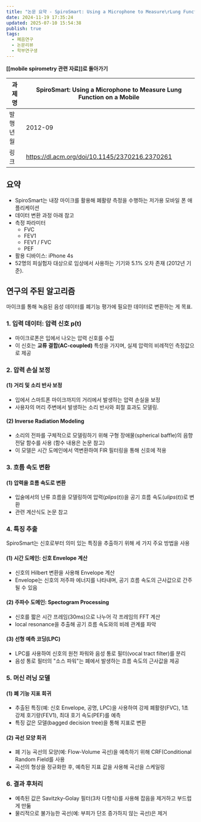 ```yaml
---
title: "논문 요약 - SpiroSmart: Using a Microphone to Measure\rLung Function on a Mobile Phone"
date: 2024-11-19 17:35:24
updated: 2025-07-10 15:54:38
publish: true
tags:
  - 폐음연구
  - 논문리뷰
  - 학부연구생
---
```

**[[mobile spirometry 관련 자료]]로 돌아가기**

| 과제명  | SpiroSmart: Using a Microphone to Measure Lung Function on a Mobile |
| ---- | ------------------------------------------------------------------- |
| 발행년월 | 2012-09                                                             |
| 링크   | https://dl.acm.org/doi/10.1145/2370216.2370261                      |

## 요약
- SpiroSmart는 내장 마이크를 활용해 폐활량 측정을 수행하는 저가용 모바일 폰 애플리케이션
- 데이터 변환 과정 아래 참고
-  측정 파라미터
	- FVC
	- FEV1
	- FEV1 / FVC
	- PEF
- 활용 디바이스: iPhone 4s
- 52명의 피실험자 대상으로 임상에서 사용하는 기기와 5.1% 오차 존재 (2012년 기준).

## 연구의 주된 알고리즘
마이크를 통해 녹음된 음성 데이터를 폐기능 평가에 필요한 데이터로 변환하는 게 목표.
### **1. 입력 데이터: 압력 신호 p(t)**
- 마이크로폰은 입에서 나오는 압력 신호를 수집
- 이 신호는 **교류 결합(AC-coupled)** 특성을 가지며, 실제 압력의 비례적인 측정값으로 제공

### **2. 압력 손실 보정**

#### **(1) 거리 및 소리 반사 보정**
- 입에서 스마트폰 마이크까지의 거리에서 발생하는 압력 손실을 보정
- 사용자의 머리 주변에서 발생하는 소리 반사와 회절 효과도 모델링.

#### **(2) Inverse Radiation Modeling**
- 소리의 전파를 구체적으로 모델링하기 위해 구형 장애물(spherical baffle)의 음향 전달 함수를 사용 (함수 내용은 논문 참고)
- 이 모델은 시간 도메인에서 역변환하여 FIR 필터링을 통해 신호에 적용

### **3. 흐름 속도 변환**

#### **(1) 압력을 흐름 속도로 변환**
- 입술에서의 난류 흐름을 모델링하여 압력($plips​(t)$)을 공기 흐름 속도($ulips(t)$)로 변환
- 관련 계산식도 논문 참고

### **4. 특징 추출**
SpiroSmart는 신호로부터 의미 있는 특징을 추출하기 위해 세 가지 주요 방법을 사용

#### **(1) 시간 도메인: 신호 Envelope 계산**
- 신호의 Hilbert 변환을 사용해 Envelope 계산
- Envelope는 신호의 저주파 에너지를 나타내며, 공기 흐름 속도의 근사값으로 간주될 수 있음
#### **(2) 주파수 도메인: Spectogram Processing**
- 신호를 짧은 시간 프레임(30ms)으로 나누어 각 프레임의 FFT 계산
- local resonance을 추출해 공기 흐름 속도와의 비례 관계를 파악
#### **(3) 선형 예측 코딩(LPC)**
- LPC를 사용하여 신호의 원천 파워와 음성 통로 필터(vocal tract filter)를 분리
- 음성 통로 필터의 "소스 파워"는 폐에서 발생하는 흐름 속도의 근사값을 제공

### **5. 머신 러닝 모델**

#### **(1) 폐 기능 지표 회귀**
- 추출된 특징(예: 신호 Envelope, 공명, LPC)을 사용하여 강제 폐활량(FVC), 1초 강제 호기량(FEV1), 최대 호기 속도(PEF)를 예측
- 특징 값은 모델(bagged decision tree)을 통해 지표로 변환

#### **(2) 곡선 모양 회귀**
- 폐 기능 곡선의 모양(예: Flow-Volume 곡선)을 예측하기 위해 CRF(Conditional Random Field를 사용
- 곡선의 형상을 정규화한 후, 예측된 지표 값을 사용해 곡선을 스케일링

### **6. 결과 후처리**
- 예측된 값은 Savitzky-Golay 필터(3차 다항식)를 사용해 잡음을 제거하고 부드럽게 만둚
- 물리적으로 불가능한 곡선(예: 부피가 단조 증가하지 않는 곡선)은 제거